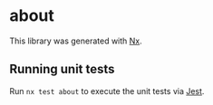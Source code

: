 # about

This library was generated with [Nx](https://nx.dev).

## Running unit tests

Run `nx test about` to execute the unit tests via [Jest](https://jestjs.io).
